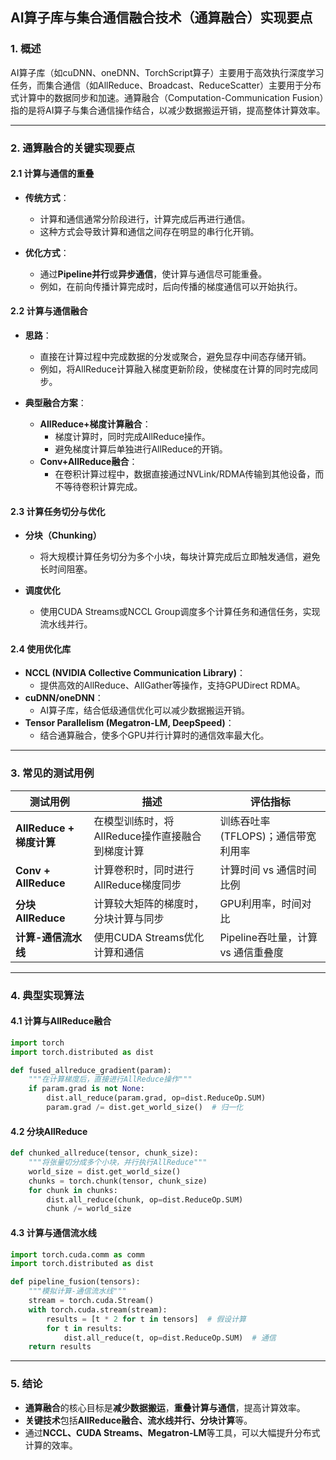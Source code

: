 ## **AI算子库与集合通信融合技术（通算融合）实现要点**

### **1. 概述**
AI算子库（如cuDNN、oneDNN、TorchScript算子）主要用于高效执行深度学习任务，而集合通信（如AllReduce、Broadcast、ReduceScatter）主要用于分布式计算中的数据同步和加速。通算融合（Computation-Communication Fusion）指的是将AI算子与集合通信操作结合，以减少数据搬运开销，提高整体计算效率。

---

### **2. 通算融合的关键实现要点**
#### **2.1 计算与通信的重叠**
- **传统方式**：
  - 计算和通信通常分阶段进行，计算完成后再进行通信。
  - 这种方式会导致计算和通信之间存在明显的串行化开销。

- **优化方式**：
  - 通过**Pipeline并行**或**异步通信**，使计算与通信尽可能重叠。
  - 例如，在前向传播计算完成时，后向传播的梯度通信可以开始执行。

#### **2.2 计算与通信融合**
- **思路**：
  - 直接在计算过程中完成数据的分发或聚合，避免显存中间态存储开销。
  - 例如，将AllReduce计算融入梯度更新阶段，使梯度在计算的同时完成同步。

- **典型融合方案**：
  - **AllReduce+梯度计算融合**：
    - 梯度计算时，同时完成AllReduce操作。
    - 避免梯度计算后单独进行AllReduce的开销。
  - **Conv+AllReduce融合**：
    - 在卷积计算过程中，数据直接通过NVLink/RDMA传输到其他设备，而不等待卷积计算完成。

#### **2.3 计算任务切分与优化**
- **分块（Chunking）**
  - 将大规模计算任务切分为多个小块，每块计算完成后立即触发通信，避免长时间阻塞。

- **调度优化**
  - 使用CUDA Streams或NCCL Group调度多个计算任务和通信任务，实现流水线并行。

#### **2.4 使用优化库**
- **NCCL (NVIDIA Collective Communication Library)**：
  - 提供高效的AllReduce、AllGather等操作，支持GPUDirect RDMA。
- **cuDNN/oneDNN**：
  - AI算子库，结合低级通信优化可以减少数据搬运开销。
- **Tensor Parallelism (Megatron-LM, DeepSpeed)**：
  - 结合通算融合，使多个GPU并行计算时的通信效率最大化。

---

### **3. 常见的测试用例**
| 测试用例 | 描述 | 评估指标 |
|----------|------|---------|
| **AllReduce + 梯度计算** | 在模型训练时，将AllReduce操作直接融合到梯度计算 | 训练吞吐率 (TFLOPS)；通信带宽利用率 |
| **Conv + AllReduce** | 计算卷积时，同时进行AllReduce梯度同步 | 计算时间 vs 通信时间比例 |
| **分块AllReduce** | 计算较大矩阵的梯度时，分块计算与同步 | GPU利用率，时间对比 |
| **计算-通信流水线** | 使用CUDA Streams优化计算和通信 | Pipeline吞吐量，计算 vs 通信重叠度 |

---

### **4. 典型实现算法**
#### **4.1 计算与AllReduce融合**
```python
import torch
import torch.distributed as dist

def fused_allreduce_gradient(param):
    """在计算梯度后，直接进行AllReduce操作"""
    if param.grad is not None:
        dist.all_reduce(param.grad, op=dist.ReduceOp.SUM)
        param.grad /= dist.get_world_size()  # 归一化
```

#### **4.2 分块AllReduce**
```python
def chunked_allreduce(tensor, chunk_size):
    """将张量切分成多个小块，并行执行AllReduce"""
    world_size = dist.get_world_size()
    chunks = torch.chunk(tensor, chunk_size)
    for chunk in chunks:
        dist.all_reduce(chunk, op=dist.ReduceOp.SUM)
        chunk /= world_size
```

#### **4.3 计算与通信流水线**
```python
import torch.cuda.comm as comm
import torch.distributed as dist

def pipeline_fusion(tensors):
    """模拟计算-通信流水线"""
    stream = torch.cuda.Stream()
    with torch.cuda.stream(stream):
        results = [t * 2 for t in tensors]  # 假设计算
        for t in results:
            dist.all_reduce(t, op=dist.ReduceOp.SUM)  # 通信
    return results
```

---

### **5. 结论**
- **通算融合**的核心目标是**减少数据搬运**，**重叠计算与通信**，提高计算效率。
- **关键技术**包括**AllReduce融合、流水线并行、分块计算**等。
- 通过**NCCL、CUDA Streams、Megatron-LM**等工具，可以大幅提升分布式计算的效率。